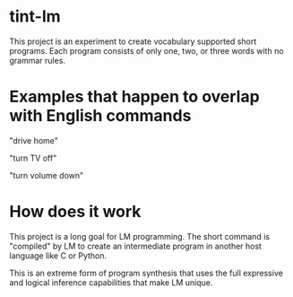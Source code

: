# tint-lm

This project is an experiment to create vocabulary supported short programs. Each program consists of only one, two, or three words with no grammar rules.

# Examples that happen to overlap with English commands

"drive home"

"turn TV off"

"turn volume down"

# How does it work

This project is a long goal for LM programming. The short command is "compiled" by LM to create an intermediate program in another host language like C or Python.

This is an extreme form of program synthesis that uses the full expressive and logical inference capabilities that make LM unique.
